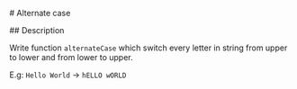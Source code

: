 # Alternate case

## Description

Write function `alternateCase` which switch every letter in string from upper to lower and from lower to upper.

E.g: `Hello World` -> `hELLO wORLD`
